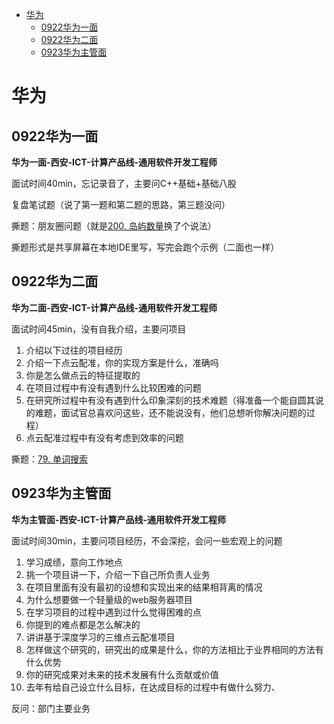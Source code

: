 - [华为](#华为)
  - [0922华为一面](#0922华为一面)
  - [0922华为二面](#0922华为二面)
  - [0923华为主管面](#0923华为主管面)
# 华为

## 0922华为一面

**华为一面-西安-ICT-计算产品线-通用软件开发工程师**

面试时间40min，忘记录音了，主要问C++基础+基础八股

复盘笔试题（说了第一题和第二题的思路，第三题没问）

撕题：朋友圈问题（就是[200. 岛屿数量](https://leetcode.cn/problems/number-of-islands/)换了个说法）

撕题形式是共享屏幕在本地IDE里写，写完会跑个示例（二面也一样）

## 0922华为二面

**华为二面-西安-ICT-计算产品线-通用软件开发工程师**

面试时间45min，没有自我介绍，主要问项目

1. 介绍以下过往的项目经历
2. 介绍一下点云配准，你的实现方案是什么，准确吗
3. 你是怎么做点云的特征提取的
4. 在项目过程中有没有遇到什么比较困难的问题
5. 在研究所过程中有没有遇到什么印象深刻的技术难题（得准备一个能自圆其说的难题，面试官总喜欢问这些，还不能说没有，他们总想听你解决问题的过程）
6. 点云配准过程中有没有考虑到效率的问题

撕题：[79. 单词搜索](https://leetcode.cn/problems/word-search/)

## 0923华为主管面

**华为主管面-西安-ICT-计算产品线-通用软件开发工程师**

面试时间30min，主要问项目经历，不会深挖，会问一些宏观上的问题

1. 学习成绩，意向工作地点
2. 挑一个项目讲一下，介绍一下自己所负责人业务
3. 在项目里面有没有最初的设想和实现出来的结果相背离的情况
4. 为什么想要做一个轻量级的web服务器项目
5. 在学习项目的过程中遇到过什么觉得困难的点
6. 你提到的难点都是怎么解决的
7. 讲讲基于深度学习的三维点云配准项目
8. 怎样做这个研究的，研究出的成果是什么，你的方法相比于业界相同的方法有什么优势
9. 你的研究成果对未来的技术发展有什么贡献或价值
10. 去年有给自己设立什么目标，在达成目标的过程中有做什么努力、

反问：部门主要业务